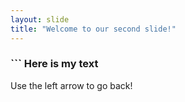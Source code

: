```yaml
---
layout: slide
title: "Welcome to our second slide!"
---
```

### ``` Here is my text
Use the left arrow to go back!  
